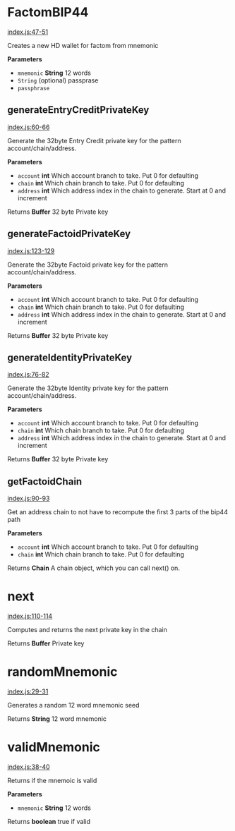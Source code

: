 # FactomBIP44

[index.js:47-51](https://github.com/MyFactomWallet/factombip44/blob/e8ab9204f90476118805e0139ef5f2036b9b6cac/index.js#L47-L51 "Source code on GitHub")

Creates a new HD wallet for factom from mnemonic

**Parameters**

-   `mnemonic` **String** 12 words
-   `String`  (optional) passprase
-   `passphrase`  

## generateEntryCreditPrivateKey

[index.js:60-66](https://github.com/MyFactomWallet/factombip44/blob/e8ab9204f90476118805e0139ef5f2036b9b6cac/index.js#L60-L66 "Source code on GitHub")

Generate the 32byte Entry Credit private key for the pattern account/chain/address.

**Parameters**

-   `account` **int** Which account branch to take. Put 0 for defaulting
-   `chain` **int** Which chain branch to take. Put 0 for defaulting
-   `address` **int** Which address index in the chain to generate. Start at 0 and increment

Returns **Buffer** 32 byte Private key

## generateFactoidPrivateKey

[index.js:123-129](https://github.com/MyFactomWallet/factombip44/blob/e8ab9204f90476118805e0139ef5f2036b9b6cac/index.js#L123-L129 "Source code on GitHub")

Generate the 32byte Factoid private key for the pattern account/chain/address.

**Parameters**

-   `account` **int** Which account branch to take. Put 0 for defaulting
-   `chain` **int** Which chain branch to take. Put 0 for defaulting
-   `address` **int** Which address index in the chain to generate. Start at 0 and increment

Returns **Buffer** 32 byte Private key

## generateIdentityPrivateKey

[index.js:76-82](https://github.com/MyFactomWallet/factombip44/blob/e8ab9204f90476118805e0139ef5f2036b9b6cac/index.js#L76-L82 "Source code on GitHub")

Generate the 32byte Identity private key for the pattern account/chain/address.

**Parameters**

-   `account` **int** Which account branch to take. Put 0 for defaulting
-   `chain` **int** Which chain branch to take. Put 0 for defaulting
-   `address` **int** Which address index in the chain to generate. Start at 0 and increment

Returns **Buffer** 32 byte Private key

## getFactoidChain

[index.js:90-93](https://github.com/MyFactomWallet/factombip44/blob/e8ab9204f90476118805e0139ef5f2036b9b6cac/index.js#L90-L93 "Source code on GitHub")

Get an address chain to not have to recompute the first 3 parts of the bip44 path

**Parameters**

-   `account` **int** Which account branch to take. Put 0 for defaulting
-   `chain` **int** Which chain branch to take. Put 0 for defaulting

Returns **Chain** A chain object, which you can call next() on.

# next

[index.js:110-114](https://github.com/MyFactomWallet/factombip44/blob/e8ab9204f90476118805e0139ef5f2036b9b6cac/index.js#L110-L114 "Source code on GitHub")

Computes and returns the next private key in the chain

Returns **Buffer** Private key

# randomMnemonic

[index.js:29-31](https://github.com/MyFactomWallet/factombip44/blob/e8ab9204f90476118805e0139ef5f2036b9b6cac/index.js#L29-L31 "Source code on GitHub")

Generates a random 12 word mnemonic seed

Returns **String** 12 word mnemonic

# validMnemonic

[index.js:38-40](https://github.com/MyFactomWallet/factombip44/blob/e8ab9204f90476118805e0139ef5f2036b9b6cac/index.js#L38-L40 "Source code on GitHub")

Returns if the mnemoic is valid

**Parameters**

-   `mnemonic` **String** 12 words

Returns **boolean** true if valid
